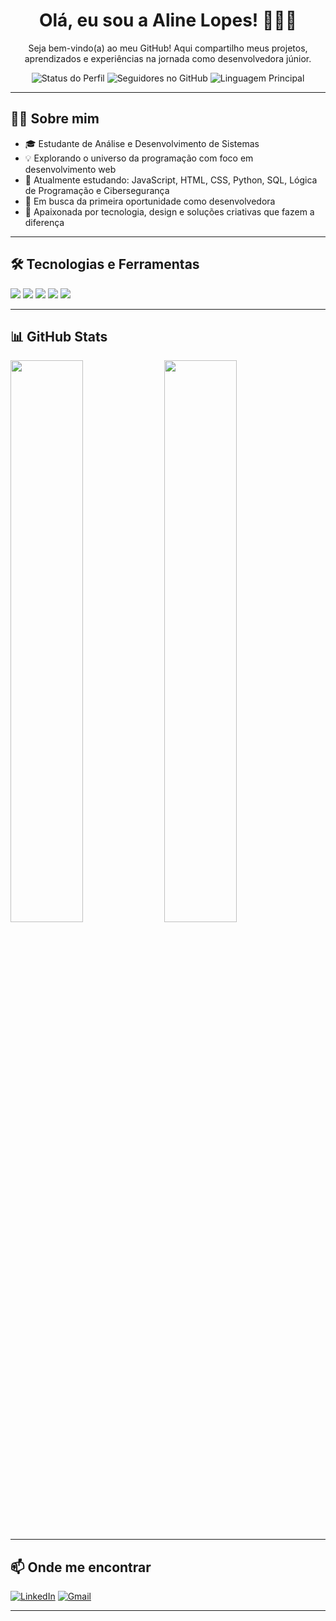<h1 align="center">Olá, eu sou a Aline Lopes! 👩‍💻✨</h1>

<p align="center">
Seja bem-vindo(a) ao meu GitHub! Aqui compartilho meus projetos, aprendizados e experiências na jornada como desenvolvedora júnior.
</p>

<p align="center">
  <img src="https://img.shields.io/badge/Status-Em%20Desenvolvimento-ff69b4" alt="Status do Perfil" />
  <img src="https://img.shields.io/github/followers/aline551?style=social" alt="Seguidores no GitHub" />
  <img src="https://img.shields.io/github/languages/top/aline551/portifolio_aline_lopes.io?color=blue" alt="Linguagem Principal" />
</p>

---

## 👩‍💻 Sobre mim

- 🎓 Estudante de Análise e Desenvolvimento de Sistemas  
- 💡 Explorando o universo da programação com foco em desenvolvimento web  
- 🌱 Atualmente estudando: JavaScript, HTML, CSS, Python, SQL, Lógica de Programação e Cibersegurança  
- 💼 Em busca da primeira oportunidade como desenvolvedora  
- 🎨 Apaixonada por tecnologia, design e soluções criativas que fazem a diferença

---

## 🛠️ Tecnologias e Ferramentas

<p align="left">
  <img src="https://img.shields.io/badge/HTML5-E34F26?style=for-the-badge&logo=html5&logoColor=white"/>
  <img src="https://img.shields.io/badge/CSS3-1572B6?style=for-the-badge&logo=css3&logoColor=white"/>
  <img src="https://img.shields.io/badge/JavaScript-F7DF1E?style=for-the-badge&logo=javascript&logoColor=black"/>
  <img src="https://img.shields.io/badge/Next.js-000?style=for-the-badge&logo=next.js&logoColor=white"/>
  <img src="https://img.shields.io/badge/Oracle-F80000?style=for-the-badge&logo=oracle&logoColor=white"/>
</p>

---

## 📊 GitHub Stats

<p align="left">
  <img src="https://github-readme-stats.vercel.app/api?username=aline551&show_icons=true&theme=radical" width="48%" />
  <img src="https://github-readme-stats.vercel.app/api/top-langs/?username=aline551&layout=compact&theme=radical" width="48%" />
</p>

---

## 📫 Onde me encontrar

[![LinkedIn](https://img.shields.io/badge/-LinkedIn-0A66C2?style=flat&logo=linkedin&logoColor=white)](https://www.linkedin.com/in/aline-lopes/)
[![Gmail](https://img.shields.io/badge/-Gmail-EA4335?style=flat&logo=gmail&logoColor=white)](mailto:seuemail@gmail.com)

---

